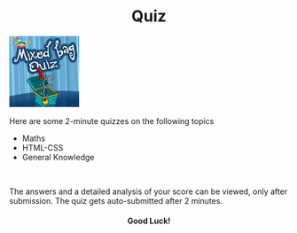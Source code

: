 <h1 align="center">Quiz </h1>
<img src="readmeimg.jpg" width="25%" alt="QUIZ" border="solid">

<br>
<p> Here are some 2-minute quizzes on the following topics
  <ul>
    <li> Maths </li>
    <li> HTML-CSS </li>
    <li> General Knowledge</li>
    </ul>
 </p>
 <br>
 <p > The answers and a detailed analysis of your score can be viewed, only after submission. The quiz gets auto-submitted after 2 minutes. </p>
 <h4 align="center">Good Luck!</h4>
